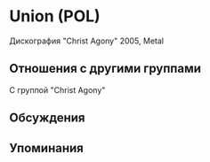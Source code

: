 # Union (POL)

Дискография
"Christ Agony" 2005, Metal

## Отношения с другими группами

C группой "Christ Agony" 

## Обсуждения


## Упоминания

